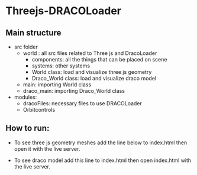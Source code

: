 # Threejs-DRACOLoader

## Main structure

 - src folder
   - world : all src files related to Three js and DracoLoader
     - components: all the things that can be placed on scene
     - systems: other systems
     - World class: load and visualize three js geometry
     - Draco_World class: load and visualize draco model              
   - main: importing World class
   - draco_main: importing Draco_World class
- modules:
  - dracoFiles: necessary files to use DRACOLoader
  - Orbitcontrols



## How to run:


- To see three js geometry meshes add the  line below to index.html then open it with the live server.


- To see draco model add this line to index.html then open index.html with the live server.
